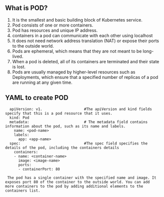 ## What is POD?
   1. It is the smallest and basic building block of Kubernetes service.
   2. Pod consists of one or more containers.
   3. Pod has resources and unique IP address.
   4. containers in a pod can communicate with each other using localhost 
   5. It does not need network address translation (NAT) or expose their ports to the outside world.
   6. Pods are ephemeral, which means that they are not meant to be long-lived. 
   7. When a pod is deleted, all of its containers are terminated and their state is lost.
   8. Pods are usually managed by higher-level resources such as Deployments, which ensure that a specified number of replicas of a pod are running at any given time.

## YAML to create POD
      
      apiVersion: v1.                   #The apiVersion and kind fields specify that this is a pod resource that it uses.
      kind: Pod
      metadata:                         # The metadata field contains information about the pod, such as its name and labels.
        name: <pod-name>
        labels:
          app: <app-name>
      spec:                             #The spec field specifies the details of the pod, including the containers details
        containers:
        - name: <container-name>
          image: <image-name>
          ports:
          - containerPort: 80
          
     The pod has a single container with the specified name and image. It exposes port 80 of the container to the outside world. You can add more containers to the pod by adding additional elements to the containers list.


